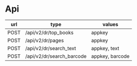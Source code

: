 # Api

| url | type | values |
| --- | ---  | ---    |
| POST | /api/v2/dr/top_books | appkey |
| POST | /api/v2/dr/pages | appkey |
| POST | /api/v2/dr/search_text | appkey, text |
| POST | /api/v2/dr/search_barcode | appkey, barcode |
